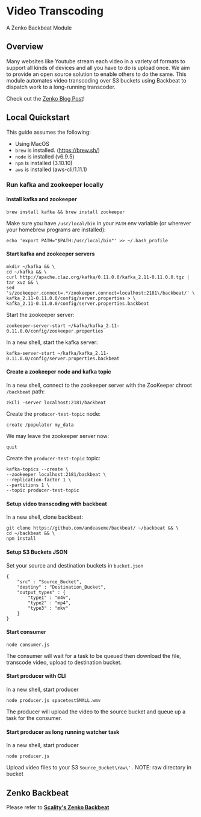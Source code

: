 # Video Transcoding
A Zenko Backbeat Module

## Overview
Many websites like Youtube stream each video in a variety of formats to support all kinds of devices and all you have to do is upload once.  We aim to provide an open source solution to enable others to do the same.  This module automates video transcoding over S3 buckets using Backbeat to dispatch work to a long-running transcoder.

Check out the [Zenko Blog Post](http://www.zenko.io/blog/video-automating-video-transcoding/)!

## Local Quickstart

This guide assumes the following:
* Using MacOS
* `brew` is installed. (https://brew.sh/)
* `node` is installed (v6.9.5)
* `npm` is installed (3.10.10)
* `aws` is installed (aws-cli/1.11.1)


### Run kafka and zookeeper locally

#### Install kafka and zookeeper

```
brew install kafka && brew install zookeeper
```

Make sure you have `/usr/local/bin` in your `PATH` env variable (or wherever your homebrew programs are installed):

```
echo 'export PATH="$PATH:/usr/local/bin"' >> ~/.bash_profile
```

#### Start kafka and zookeeper servers

```
mkdir ~/kafka && \
cd ~/kafka && \
curl http://apache.claz.org/kafka/0.11.0.0/kafka_2.11-0.11.0.0.tgz | tar xvz && \
sed 's/zookeeper.connect=.*/zookeeper.connect=localhost:2181\/backbeat/' \
kafka_2.11-0.11.0.0/config/server.properties > \
kafka_2.11-0.11.0.0/config/server.properties.backbeat
```

Start the zookeeper server:

```
zookeeper-server-start ~/kafka/kafka_2.11-0.11.0.0/config/zookeeper.properties
```

In a new shell, start the kafka server:

```
kafka-server-start ~/kafka/kafka_2.11-0.11.0.0/config/server.properties.backbeat
```

#### Create a zookeeper node and kafka topic

In a new shell, connect to the zookeeper server with the ZooKeeper chroot `/backbeat` path:

```
zkCli -server localhost:2181/backbeat
```

Create the `producer-test-topic` node:

```
create /populator my_data
```

We may leave the zookeeper server now:

```
quit
```

Create the `producer-test-topic` topic:

```
kafka-topics --create \
--zookeeper localhost:2181/backbeat \
--replication-factor 1 \
--partitions 1 \
--topic producer-test-topic
```

#### Setup video transcoding with backbeat

In a new shell, clone backbeat:

```
git clone https://github.com/andeaseme/backbeat/ ~/backbeat && \
cd ~/backbeat && \
npm install
```
#### Setup S3 Buckets JSON
Set your source and destination buckets in `bucket.json`
```
{
	"src" : "Source_Bucket",
	"destiny" : "Destination_Bucket",
	"output_types" : {
		"type1" : "m4v",
		"type2" : "mp4",
		"type3" : "mkv"
	}
}
```

#### Start consumer
```
node consumer.js
```
The consumer will wait for a task to be queued then download the file, transcode video, upload to destination bucket.
#### Start producer with CLI

In a new shell, start producer
```
node producer.js spacetestSMALL.wmv
```
The producer will upload the video to the source bucket and queue up a task for the consumer.
#### Start producer as long running watcher task

In a new shell, start producer
```
node producer.js
```
Upload video files to your S3 `Source_Bucket\raw\'.`  NOTE: raw directory in bucket

## Zenko Backbeat

Please refer to ****[Scality's Zenko Backbeat](https://github.com/scality/backbeat)****
